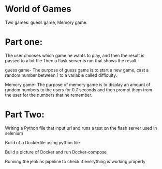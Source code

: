 # World of Games
Two games: guess game, Memory game. 

# Part one:

The user chooses which game he wants to play, and then the result is passed to a txt file
Then a flask server is run that shows the result

guess game- The purpose of guess game is to start a new game, cast a random number between 1 to a
variable called difficulty.

Memory game- The purpose of memory game is to display an amount of random numbers to the users for 0.7
seconds and then prompt them from the user for the numbers that he remember.

# Part Two:

Writing a Python file that input url and runs a test on the flash server used in selenium

Build of a Dockerfile using python file

Build a picture of Docker and run Docker-compose

Running the jenkins pipeline to check if everything is working properly
